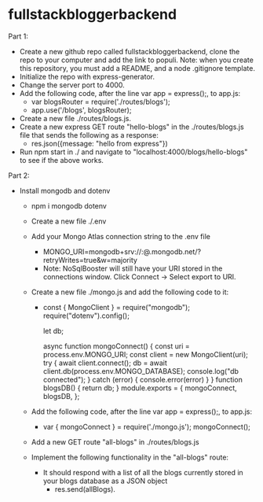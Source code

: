 # fullstackbloggerbackend

Part 1:

- Create a new github repo called fullstackbloggerbackend, clone the repo to your computer and add the link to populi. Note: when you create this repository, you must add a README, and a node .gitignore template.
- Initialize the repo with express-generator.
- Change the server port to 4000.
- Add the following code, after the line var app = express();, to app.js:
  - var blogsRouter = require('./routes/blogs');
  - app.use('/blogs', blogsRouter);
- Create a new file ./routes/blogs.js.
- Create a new express GET route "hello-blogs" in the ./routes/blogs.js file that sends the following as a response:
  - res.json({message: "hello from express"})
- Run npm start in ./ and navigate to "localhost:4000/blogs/hello-blogs" to see if the above works.

Part 2:

- Install mongodb and dotenv

  - npm i mongodb dotenv
  - Create a new file ./.env
  - Add your Mongo Atlas connection string to the .env file
    - MONGO_URI=mongodb+srv://<myusername>:<mypassword>@<mycluster>.mongodb.net/?retryWrites=true&w=majority
    - Note: NoSqlBooster will still have your URI stored in the connections window. Click Connect -> Select export to URI.
  - Create a new file ./mongo.js and add the following code to it:

    - const { MongoClient } = require("mongodb");
      require("dotenv").config();

      let db;

      async function mongoConnect() {
      const uri = process.env.MONGO_URI;
      const client = new MongoClient(uri);
      try {
      await client.connect();
      db = await client.db(process.env.MONGO_DATABASE);
      console.log("db connected");
      } catch (error) {
      console.error(error)
      }
      }
      function blogsDB() {
      return db;
      }
      module.exports = {
      mongoConnect,
      blogsDB,
      };

  - Add the following code, after the line var app = express();, to app.js:
    - var { mongoConnect } = require('./mongo.js');
      mongoConnect();
  - Add a new GET route "all-blogs" in ./routes/blogs.js
  - Implement the following functionality in the "all-blogs" route:
    - It should respond with a list of all the blogs currently stored in your blogs database as a JSON object
      - res.send(allBlogs).
